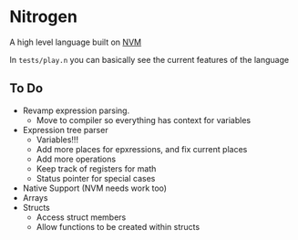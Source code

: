 # Nitrogen

A high level language built on [NVM](https://github.com/jonahisadev/nitrogen-vm)

In `tests/play.n` you can basically see the current features of the language

## To Do

* Revamp expression parsing.
	* Move to compiler so everything has context for variables
* Expression tree parser
	* Variables!!!
	* Add more places for epxressions, and fix current places
	* Add more operations
	* Keep track of registers for math
	* Status pointer for special cases
* Native Support (NVM needs work too)
* Arrays
* Structs
	* Access struct members
	* Allow functions to be created within structs